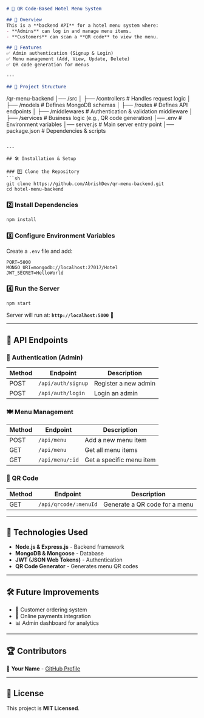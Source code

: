 
```md
# 📌 QR Code-Based Hotel Menu System

## 🏨 Overview
This is a **backend API** for a hotel menu system where:
- **Admins** can log in and manage menu items.
- **Customers** can scan a **QR code** to view the menu.

## 🚀 Features
✅ Admin authentication (Signup & Login)  
✅ Menu management (Add, View, Update, Delete)  
✅ QR code generation for menus  

---

## 📂 Project Structure
```
/qr-menu-backend
│── /src
│   ├── /controllers       # Handles request logic
│   ├── /models            # Defines MongoDB schemas
│   ├── /routes            # Defines API endpoints
│   ├── /middlewares       # Authentication & validation middleware
│   ├── /services          # Business logic (e.g., QR code generation)
│── .env                   # Environment variables
│── server.js              # Main server entry point
│── package.json           # Dependencies & scripts
```

---

## 🛠 Installation & Setup

### 1️⃣ Clone the Repository
```sh
git clone https://github.com/AbrishDev/qr-menu-backend.git
cd hotel-menu-backend
```

### 2️⃣ Install Dependencies
```sh
npm install
```

### 3️⃣ Configure Environment Variables
Create a `.env` file and add:
```
PORT=5000
MONGO_URI=mongodb://localhost:27017/Hotel
JWT_SECRET=HelloWorld
```

### 4️⃣ Run the Server
```sh
npm start
```
Server will run at: **`http://localhost:5000`** 🚀

---

## 📡 API Endpoints

### 🔐 Authentication (Admin)
| Method | Endpoint          | Description             |
|--------|------------------|-------------------------|
| POST   | `/api/auth/signup`  | Register a new admin   |
| POST   | `/api/auth/login`   | Login an admin         |

### 🍽 Menu Management
| Method | Endpoint        | Description             |
|--------|----------------|-------------------------|
| POST   | `/api/menu`     | Add a new menu item     |
| GET    | `/api/menu`     | Get all menu items      |
| GET    | `/api/menu/:id` | Get a specific menu item |

### 📱 QR Code
| Method | Endpoint            | Description                  |
|--------|----------------------|------------------------------|
| GET    | `/api/qrcode/:menuId` | Generate a QR code for a menu |

---

## 📌 Technologies Used
- **Node.js & Express.js** - Backend framework  
- **MongoDB & Mongoose** - Database  
- **JWT (JSON Web Tokens)** - Authentication  
- **QR Code Generator** - Generates menu QR codes  

---

## 🛠 Future Improvements
- 📝 Customer ordering system  
- 🛒 Online payments integration  
- 📊 Admin dashboard for analytics  

---

## 🏆 Contributors
👤 **Your Name** - [GitHub Profile](https://github.com/AbrishDev)  

---

## 📝 License
This project is **MIT Licensed**.
```
